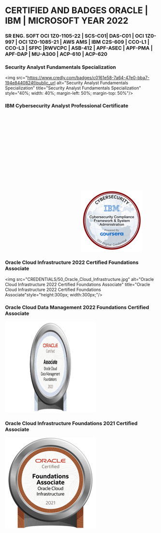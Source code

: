 # CERTIFIED AND BADGES ORACLE | IBM | MICROSOFT YEAR 2022

### SR ENG. SOFT OCI 1Z0-1105-22 | SCS-C01| DAS-C01 | OCI 1Z0-997 | OCI 1Z0-1085-21 | AWS AMS | IBM C2S-609 | CCO-L1 | CCO-L3 | SFPC |RWVCPC | ASB-412 | APF-ASEC | APF-PMA | APF-DAP | MU-A300 | ACP-610 | ACP-620


### Security Analyst Fundamentals Specialization

<img src="https://www.credly.com/badges/c0161e58-7a64-47e0-bba7-194e8440824f/public_url alt="Security Analyst Fundamentals Specialization" title="Security Analyst Fundamentals Specialization" style="40%; width: 40%; margin-left: 50%; margin-top: 50%"/>

### IBM Cybersecurity Analyst Professional Certificate

<img src="CREDENTIALS/Cybersec_compl_framew_sys_admin.png" alt="IBM Cybersecurity Analyst Professional Certificate" title="IBM Cybersecurity Analyst Professional Certificate" style="40%; width: 40%; margin-left: 50%; margin-top: 50%"/>

### Oracle Cloud Infrastructure 2022 Certified Foundations Associate

<img src="CREDENTIALS/50_Oracle_Cloud_Infrastructure.jpg" alt="Oracle Cloud Infrastructure 2022 Certified Foundations Associate" title="Oracle Cloud Infrastructure 2022 Certified Foundations Associate"style="height:300px; width:300px;"/>

### Oracle Cloud Data Management 2022 Foundations Certified Associate

<img src="CREDENTIALS/OCDMF2022.jpg" alt="Oracle Cloud Data Management 2022 Foundations Certified Associate" title="Oracle Cloud Data Management 2022 Foundations Certified Associate" style="height:300px; width:300px;"/>

### Oracle Cloud Infrastructure Foundations 2021 Certified Associate

<img src="CREDENTIALS/50_Oracle_Cloud_Infrastructure.jpg" alt="Oracle Cloud Infrastructure Foundations 2021 Certified Associate" title="Oracle Cloud Infrastructure Foundations 2021 Certified Associate" style="height:300px; width:300px;"/>